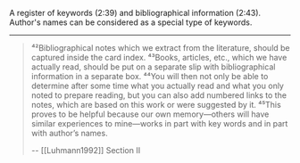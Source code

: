 A register of keywords (2:39) and bibliographical information (2:43).
Author's names can be considered as a special type of keywords.

---

> ⁴²Bibliographical notes which we extract from the literature, should be captured inside the card index. ⁴³Books, articles, etc., which we have actually read, should be put on a separate slip with bibliographical information in a separate box. ⁴⁴You will then not only be able to determine after some time what you actually read and what you only noted to prepare reading, but you can also add numbered links to the notes, which are based on this work or were suggested by it. ⁴⁵This proves to be helpful because our own memory—others will have similar experiences to mine—works in part with key words and in part with author’s names.
>
> -- [[Luhmann1992]] Section II